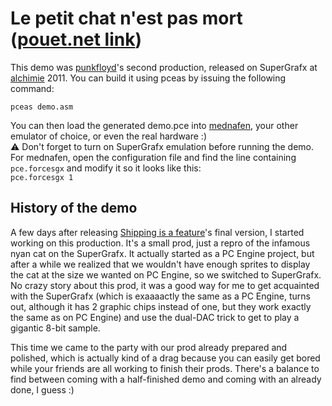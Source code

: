 # Le petit chat n'est pas mort ([pouet.net link](http://www.pouet.net/prod.php?which=58065))

This demo was [punkfloyd](http://www.punkfloyd.net)'s second production, released on SuperGrafx at [alchimie](http://triplea.fr/alchimie/pages/index.php) 2011.
You can build it using pceas by issuing the following command:  
````
pceas demo.asm
````

You can then load the generated demo.pce into [mednafen](http://mednafen.sourceforge.net), your other emulator of choice, or even the real hardware :)  
:warning: Don't forget to turn on SuperGrafx emulation before running the demo.  
For mednafen, open the configuration file and find the line containing ````pce.forcesgx```` and modify it so it looks like this:  
````pce.forcesgx 1````

## History of the demo

A few days after releasing [Shipping is a feature](https://github.com/nop00/shipping-is-a-feature)'s final version, I started working on this production. It's a small prod, just a repro of the infamous nyan cat on the SuperGrafx. It actually started as a PC Engine project, but after a while we realized that we wouldn't have enough sprites to display the cat at the size we wanted on PC Engine, so we switched to SuperGrafx.  
No crazy story about this prod, it was a good way for me to get acquainted with the SuperGrafx (which is exaaaactly the same as a PC Engine, turns out, although it has 2 graphic chips instead of one, but they work exactly the same as on PC Engine) and use the dual-DAC trick to get to play a gigantic 8-bit sample.  

This time we came to the party with our prod already prepared and polished, which is actually kind of a drag because you can easily get bored while your friends are all working to finish their prods. There's a balance to find between coming with a half-finished demo and coming with an already done, I guess :)
